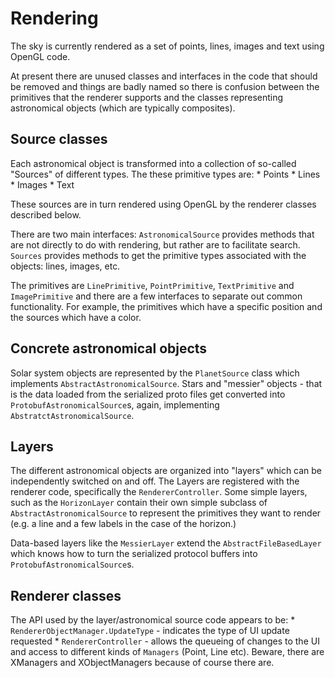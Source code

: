 # Rendering
The sky is currently rendered as a set of points, lines, images and text using OpenGL code.

At present there are unused classes and interfaces in the code that should be removed and things
are badly named so there is confusion between the primitives that the renderer supports and the
classes representing astronomical objects (which are typically composites).

## Source classes
Each astronomical object is transformed into a collection of so-called "Sources" of different types.
The these primitive types are:
    * Points
    * Lines
    * Images
    * Text

These sources are in turn rendered using OpenGL by the renderer classes described below.

There are two main interfaces: `AstronomicalSource` provides methods that are not directly to do with rendering,
but rather are to facilitate search.
`Sources` provides methods to get the primitive types associated with the objects: lines, images,
etc.

The primitives are `LinePrimitive`, `PointPrimitive`, `TextPrimitive` and `ImagePrimitive` and there are a
few interfaces to separate out common functionality. For example, the primitives which have a specific
position and the sources which have a color.

## Concrete astronomical objects

Solar system objects are represented by the `PlanetSource` class which implements `AbstractAstronomicalSource`.
Stars and "messier" objects - that is the data loaded from the serialized proto files get converted into
`ProtobufAstronomicalSource`s, again, implementing `AbstratctAstronomicalSource`.

## Layers

The different astronomical objects are organized into "layers" which can be independently switched
on and off.  The Layers are registered with the renderer code, specifically the `RendererController`.
Some simple layers, such as the `HorizonLayer` contain their own simple subclass of `AbstractAstronomicalSource`
to represent the primitives they want to render (e.g. a line and a few labels in the case of the horizon.)

Data-based layers like the `MessierLayer` extend the `AbstractFileBasedLayer` which knows how to turn
the serialized protocol buffers into `ProtobufAstronomicalSource`s.

## Renderer classes

The API used by the layer/astronomical source code appears to be:
    * `RendererObjectManager.UpdateType` - indicates the type of UI update requested
    * `RendererController` - allows the queueing of changes to the UI and access to different
kinds of `Managers` (Point, Line etc).  Beware, there are XManagers and XObjectManagers because
of course there are.
